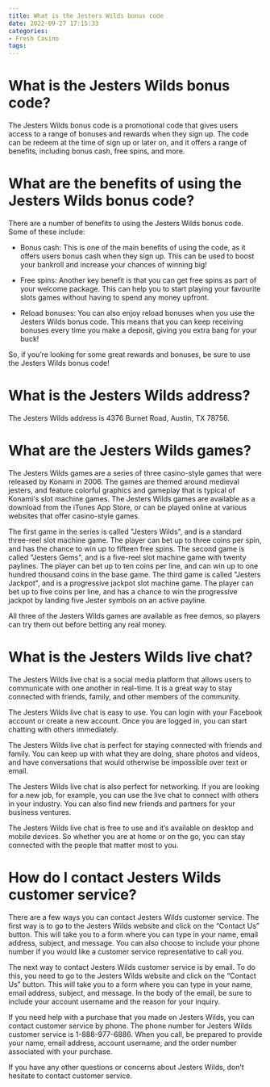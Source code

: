 ```yaml
---
title: What is the Jesters Wilds bonus code
date: 2022-09-27 17:15:33
categories:
- Fresh Casino
tags:
---
```



#  What is the Jesters Wilds bonus code?

The Jesters Wilds bonus code is a promotional code that gives users access to a range of bonuses and rewards when they sign up. The code can be redeem at the time of sign up or later on, and it offers a range of benefits, including bonus cash, free spins, and more.

# What are the benefits of using the Jesters Wilds bonus code?

There are a number of benefits to using the Jesters Wilds bonus code. Some of these include:

- Bonus cash: This is one of the main benefits of using the code, as it offers users bonus cash when they sign up. This can be used to boost your bankroll and increase your chances of winning big!

- Free spins: Another key benefit is that you can get free spins as part of your welcome package. This can help you to start playing your favourite slots games without having to spend any money upfront.

- Reload bonuses: You can also enjoy reload bonuses when you use the Jesters Wilds bonus code. This means that you can keep receiving bonuses every time you make a deposit, giving you extra bang for your buck!

So, if you’re looking for some great rewards and bonuses, be sure to use the Jesters Wilds bonus code!

#  What is the Jesters Wilds address?

The Jesters Wilds address is 4376 Burnet Road, Austin, TX 78756.

#  What are the Jesters Wilds games?

The Jesters Wilds games are a series of three casino-style games that were released by Konami in 2006. The games are themed around medieval jesters, and feature colorful graphics and gameplay that is typical of Konami's slot machine games. The Jesters Wilds games are available as a download from the iTunes App Store, or can be played online at various websites that offer casino-style games.

The first game in the series is called "Jesters Wilds", and is a standard three-reel slot machine game. The player can bet up to three coins per spin, and has the chance to win up to fifteen free spins. The second game is called "Jesters Gems", and is a five-reel slot machine game with twenty paylines. The player can bet up to ten coins per line, and can win up to one hundred thousand coins in the base game. The third game is called "Jesters Jackpot", and is a progressive jackpot slot machine game. The player can bet up to five coins per line, and has a chance to win the progressive jackpot by landing five Jester symbols on an active payline.

All three of the Jesters Wilds games are available as free demos, so players can try them out before betting any real money.

#  What is the Jesters Wilds live chat?

The Jesters Wilds live chat is a social media platform that allows users to communicate with one another in real-time. It is a great way to stay connected with friends, family, and other members of the community.

The Jesters Wilds live chat is easy to use. You can login with your Facebook account or create a new account. Once you are logged in, you can start chatting with others immediately.

The Jesters Wilds live chat is perfect for staying connected with friends and family. You can keep up with what they are doing, share photos and videos, and have conversations that would otherwise be impossible over text or email.

The Jesters Wilds live chat is also perfect for networking. If you are looking for a new job, for example, you can use the live chat to connect with others in your industry. You can also find new friends and partners for your business ventures.

The Jesters Wilds live chat is free to use and it’s available on desktop and mobile devices. So whether you are at home or on the go, you can stay connected with the people that matter most to you.

#  How do I contact Jesters Wilds customer service?

There are a few ways you can contact Jesters Wilds customer service. The first way is to go to the Jesters Wilds website and click on the “Contact Us” button. This will take you to a form where you can type in your name, email address, subject, and message. You can also choose to include your phone number if you would like a customer service representative to call you.

The next way to contact Jesters Wilds customer service is by email. To do this, you need to go to the Jesters Wilds website and click on the “Contact Us” button. This will take you to a form where you can type in your name, email address, subject, and message. In the body of the email, be sure to include your account username and the reason for your inquiry.

If you need help with a purchase that you made on Jesters Wilds, you can contact customer service by phone. The phone number for Jesters Wilds customer service is 1-888-977-6886. When you call, be prepared to provide your name, email address, account username, and the order number associated with your purchase.

If you have any other questions or concerns about Jesters Wilds, don’t hesitate to contact customer service.